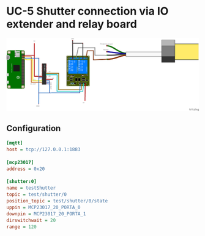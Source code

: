 # UC-5 Shutter connection via IO extender and relay board

![Shutter connection schematic](./shutter_connection_bb.png)

## Configuration

```ini
[mqtt]
host = tcp://127.0.0.1:1883

[mcp23017]
address = 0x20

[shutter:0]
name = testShutter
topic = test/shutter/0
position_topic = test/shutter/0/state
uppin = MCP23017_20_PORTA_0
downpin = MCP23017_20_PORTA_1
dirswitchwait = 20
range = 120
```